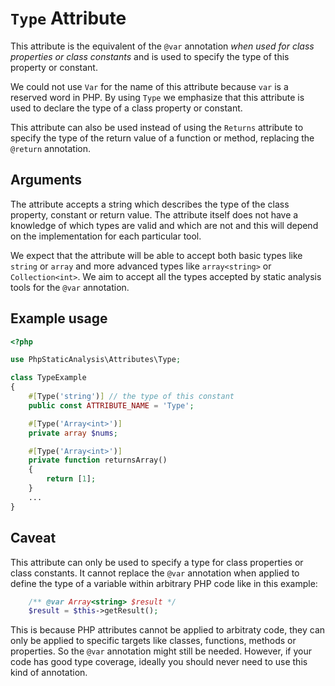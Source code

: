 # `Type` Attribute

This attribute is the equivalent of the `@var` annotation *when used for class properties or class constants* and is used to specify the type of this property or constant.

We could not use `Var` for the name of this attribute because `var` is a reserved word in PHP. By using `Type` we emphasize that this attribute is used to declare the type of a class property or constant.

This attribute can also be used instead of using the `Returns` attribute to specify the type of the return value of a function or method, replacing the `@return` annotation.

## Arguments

The attribute accepts a string which describes the type of the class property, constant or return value. The attribute itself does not have a knowledge of which types are valid and which are not and this will depend on the implementation for each particular tool.

We expect that the attribute will be able to accept both basic types like `string` or `array` and more advanced types like `array<string>` or `Collection<int>`. We aim to accept all the types accepted by static analysis tools for the `@var` annotation.

## Example usage

```php
<?php

use PhpStaticAnalysis\Attributes\Type;

class TypeExample
{
    #[Type('string')] // the type of this constant
    public const ATTRIBUTE_NAME = 'Type';

    #[Type('Array<int>')]
    private array $nums;

    #[Type('Array<int>')]
    private function returnsArray()
    {
        return [1];
    }    
    ...
}
```

## Caveat

This attribute can only be used to specify a type for class properties or class constants. It cannot replace the `@var` annotation when applied to define the type of a variable within arbitrary PHP code like in this example:

```php
    /** @var Array<string> $result */
    $result = $this->getResult();
```

This is because PHP attributes cannot be applied to arbitraty code, they can only be applied to specific targets like classes, functions, methods or properties. So the `@var` annotation might still be needed. However, if your code has good type coverage, ideally you should never need to use this kind of annotation.